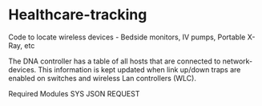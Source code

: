 # Healthcare-tracking
Code to locate wireless devices - Bedside monitors, IV pumps, Portable X-Ray, etc

The DNA controller has a table of all hosts that are connected to network-devices. This information is kept updated when link up/down traps are enabled on switches and wireless Lan controllers (WLC).   

Required Modules
  SYS
  JSON
  REQUEST
  
